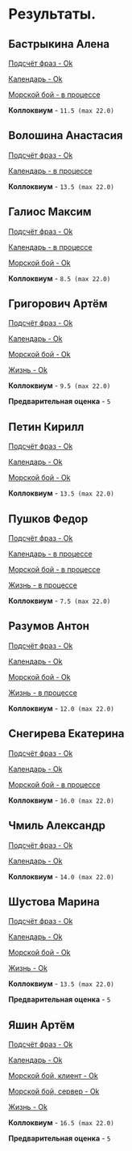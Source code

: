 # Результаты.

## Бастрыкина Алена

[Подсчёт фраз - Ok](/2017.cpp/results/bastrykina/)

[Календарь - Ok](/2017.cpp/results/bastrykina/#2)

[Морской бой - в процессе](/2017.cpp/results/bastrykina/#3)

**Коллоквиум** - `11.5 (max 22.0)`


## Волошина Анастасия

[Подсчёт фраз - Ok](/2017.cpp/results/voloshina/)

[Календарь - в процессе](/2017.cpp/results/voloshina/#2)

**Коллоквиум** - `13.5 (max 22.0)`


## Галиос Максим

[Подсчёт фраз - Ok](/2017.cpp/results/galios/)

[Календарь - в процессе](/2017.cpp/results/galios/#2)

[Морской бой - Ok](/2017.cpp/results/galios/#3)

**Коллоквиум** - `8.5 (max 22.0)`


## Григорович Артём

[Подсчёт фраз - Ok](/2017.cpp/results/grigorovich/)

[Календарь - Ok](/2017.cpp/results/grigorovich/#2)

[Морской бой - Ok](/2017.cpp/results/grigorovich/#3)

[Жизнь - Ok](/2017.cpp/results/grigorovich/#4)

**Коллоквиум** - `9.5 (max 22.0)`

**Предварительная оценка** - `5`


## Петин Кирилл

[Подсчёт фраз - Ok](/2017.cpp/results/petin/)

[Календарь - Ok](/2017.cpp/results/petin/#2)

[Морской бой - Ok](/2017.cpp/results/petin/#3)

**Коллоквиум** - `13.5 (max 22.0)`


## Пушков Федор

[Подсчёт фраз - Ok](/2017.cpp/results/pushkov/)

[Календарь - в процессе](/2017.cpp/results/pushkov/#2)

[Морской бой - в процессе](/2017.cpp/results/pushkov/#3)

[Жизнь - в процессе](/2017.cpp/results/pushkov/#4)

**Коллоквиум** - `7.5 (max 22.0)`


## Разумов Антон

[Подсчёт фраз - Ok](/2017.cpp/results/razumov/)

[Календарь - Ok](/2017.cpp/results/razumov/#2)

[Морской бой - Ok](/2017.cpp/results/razumov/#3)

[Жизнь - в процессе](/2017.cpp/results/razumov/#4)

**Коллоквиум** - `12.0 (max 22.0)`


## Снегирева Екатерина

[Подсчёт фраз - Ok](/2017.cpp/results/snegireva/)

[Календарь - Ok](/2017.cpp/results/snegireva/#2)

[Морской бой - в процессе](/2017.cpp/results/snegireva/#3)

**Коллоквиум** - `16.0 (max 22.0)`


## Чмиль Александр

[Подсчёт фраз - Ok](/2017.cpp/results/chmil/)

[Календарь - Ok](/2017.cpp/results/chmil/#2)

**Коллоквиум** - `14.0 (max 22.0)`


## Шустова Марина

[Подсчёт фраз - Ok](/2017.cpp/results/shustova/)

[Календарь - Ok](/2017.cpp/results/shustova/#2)

[Морской бой - Ok](/2017.cpp/results/shustova/#3)

[Жизнь - Ok](/2017.cpp/results/shustova/#4)

**Коллоквиум** - `13.5 (max 22.0)`

**Предварительная оценка** - `5`

## Яшин Артём

[Подсчёт фраз - Ok](/2017.cpp/results/yashin/)

[Календарь - Ok](/2017.cpp/results/yashin/#2)

[Морской бой, клиент - Ok](/2017.cpp/results/yashin/#3)

[Морской бой, сервер - Ok](/2017.cpp/results/yashin/#3)

[Жизнь - Ok](/2017.cpp/results/yashin/#4)

**Коллоквиум** - `16.5 (max 22.0)`

**Предварительная оценка** - `5`

